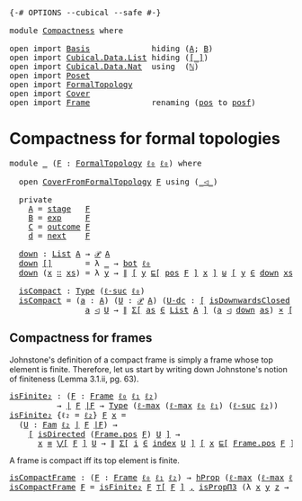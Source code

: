 <pre class="Agda"><a id="9" class="Symbol">{-#</a> <a id="13" class="Keyword">OPTIONS</a> <a id="21" class="Pragma">--cubical</a> <a id="31" class="Pragma">--safe</a> <a id="38" class="Symbol">#-}</a>

<a id="43" class="Keyword">module</a> <a id="50" href="Compactness.html" class="Module">Compactness</a> <a id="62" class="Keyword">where</a>

<a id="69" class="Keyword">open</a> <a id="74" class="Keyword">import</a> <a id="81" href="Basis.html" class="Module">Basis</a>             <a id="99" class="Keyword">hiding</a> <a id="106" class="Symbol">(</a><a id="107" href="Basis.html#2493" class="Generalizable">A</a><a id="108" class="Symbol">;</a> <a id="110" href="Basis.html#2510" class="Generalizable">B</a><a id="111" class="Symbol">)</a>
<a id="113" class="Keyword">open</a> <a id="118" class="Keyword">import</a> <a id="125" href="Cubical.Data.List.html" class="Module">Cubical.Data.List</a> <a id="143" class="Keyword">hiding</a> <a id="150" class="Symbol">(</a><a id="151" href="Cubical.Data.List.Base.html#298" class="Function Operator">[_]</a><a id="154" class="Symbol">)</a>
<a id="156" class="Keyword">open</a> <a id="161" class="Keyword">import</a> <a id="168" href="Cubical.Data.Nat.html" class="Module">Cubical.Data.Nat</a>  <a id="186" class="Keyword">using</a>  <a id="193" class="Symbol">(</a><a id="194" href="Cubical.Data.Nat.Base.html#222" class="Datatype">ℕ</a><a id="195" class="Symbol">)</a>
<a id="197" class="Keyword">open</a> <a id="202" class="Keyword">import</a> <a id="209" href="Poset.html" class="Module">Poset</a>
<a id="215" class="Keyword">open</a> <a id="220" class="Keyword">import</a> <a id="227" href="FormalTopology.html" class="Module">FormalTopology</a>
<a id="242" class="Keyword">open</a> <a id="247" class="Keyword">import</a> <a id="254" href="Cover.html" class="Module">Cover</a>
<a id="260" class="Keyword">open</a> <a id="265" class="Keyword">import</a> <a id="272" href="Frame.html" class="Module">Frame</a>             <a id="290" class="Keyword">renaming</a> <a id="299" class="Symbol">(</a><a id="300" href="Frame.html#3968" class="Function">pos</a> <a id="304" class="Symbol">to</a> <a id="pos"></a><a id="307" href="Compactness.html#307" class="Function">posf</a><a id="311" class="Symbol">)</a>
</pre>
# Compactness for formal topologies

<pre class="Agda"><a id="363" class="Keyword">module</a> <a id="370" href="Compactness.html#370" class="Module">_</a> <a id="372" class="Symbol">(</a><a id="373" href="Compactness.html#373" class="Bound">F</a> <a id="375" class="Symbol">:</a> <a id="377" href="FormalTopology.html#1345" class="Function">FormalTopology</a> <a id="392" href="Basis.html#2434" class="Generalizable">ℓ₀</a> <a id="395" href="Basis.html#2434" class="Generalizable">ℓ₀</a><a id="397" class="Symbol">)</a> <a id="399" class="Keyword">where</a>

  <a id="408" class="Keyword">open</a> <a id="413" href="Cover.html#378" class="Module">CoverFromFormalTopology</a> <a id="437" href="Compactness.html#373" class="Bound">F</a> <a id="439" class="Keyword">using</a> <a id="445" class="Symbol">(</a><a id="446" href="Cover.html#703" class="Datatype Operator">_◁_</a><a id="449" class="Symbol">)</a>

  <a id="454" class="Keyword">private</a>
    <a id="466" href="Compactness.html#466" class="Function">A</a> <a id="468" class="Symbol">=</a> <a id="470" href="FormalTopology.html#1665" class="Function">stage</a>   <a id="478" href="Compactness.html#373" class="Bound">F</a>
    <a id="484" href="Compactness.html#484" class="Function">B</a> <a id="486" class="Symbol">=</a> <a id="488" href="FormalTopology.html#1752" class="Function">exp</a>     <a id="496" href="Compactness.html#373" class="Bound">F</a>
    <a id="502" href="Compactness.html#502" class="Function">C</a> <a id="504" class="Symbol">=</a> <a id="506" href="FormalTopology.html#1852" class="Function">outcome</a> <a id="514" href="Compactness.html#373" class="Bound">F</a>
    <a id="520" href="Compactness.html#520" class="Function">d</a> <a id="522" class="Symbol">=</a> <a id="524" href="FormalTopology.html#1978" class="Function">next</a>    <a id="532" href="Compactness.html#373" class="Bound">F</a>

  <a id="537" href="Compactness.html#537" class="Function">down</a> <a id="542" class="Symbol">:</a> <a id="544" href="Agda.Builtin.List.html#148" class="Datatype">List</a> <a id="549" href="Compactness.html#466" class="Function">A</a> <a id="551" class="Symbol">→</a> <a id="553" href="Basis.html#3549" class="Function">𝒫</a> <a id="555" href="Compactness.html#466" class="Function">A</a>
  <a id="559" href="Compactness.html#537" class="Function">down</a> <a id="564" href="Agda.Builtin.List.html#185" class="InductiveConstructor">[]</a>       <a id="573" class="Symbol">=</a> <a id="575" class="Symbol">λ</a> <a id="577" href="Compactness.html#577" class="Bound">_</a> <a id="579" class="Symbol">→</a> <a id="581" href="Basis.html#2962" class="Function">bot</a> <a id="585" href="Compactness.html#392" class="Bound">ℓ₀</a>
  <a id="590" href="Compactness.html#537" class="Function">down</a> <a id="595" class="Symbol">(</a><a id="596" href="Compactness.html#596" class="Bound">x</a> <a id="598" href="Agda.Builtin.List.html#200" class="InductiveConstructor Operator">∷</a> <a id="600" href="Compactness.html#600" class="Bound">xs</a><a id="602" class="Symbol">)</a> <a id="604" class="Symbol">=</a> <a id="606" class="Symbol">λ</a> <a id="608" href="Compactness.html#608" class="Bound">y</a> <a id="610" class="Symbol">→</a> <a id="612" href="Basis.html#6474" class="Datatype Operator">∥</a> <a id="614" href="Basis.html#1579" class="Function Operator">[</a> <a id="616" href="Compactness.html#608" class="Bound">y</a> <a id="618" href="Poset.html#2551" class="Function">⊑[</a> <a id="621" href="FormalTopology.html#1525" class="Function">pos</a> <a id="625" href="Compactness.html#373" class="Bound">F</a> <a id="627" href="Poset.html#2551" class="Function">]</a> <a id="629" href="Compactness.html#596" class="Bound">x</a> <a id="631" href="Basis.html#1579" class="Function Operator">]</a> <a id="633" href="Cubical.Data.Sum.Base.html#226" class="Datatype Operator">⊎</a> <a id="635" href="Basis.html#1579" class="Function Operator">[</a> <a id="637" href="Compactness.html#608" class="Bound">y</a> <a id="639" href="Basis.html#3592" class="Function Operator">∈</a> <a id="641" href="Compactness.html#537" class="Function">down</a> <a id="646" href="Compactness.html#600" class="Bound">xs</a> <a id="649" href="Basis.html#1579" class="Function Operator">]</a> <a id="651" href="Basis.html#6474" class="Datatype Operator">∥</a> <a id="653" href="Agda.Builtin.Sigma.html#236" class="InductiveConstructor Operator">,</a> <a id="655" href="Basis.html#6561" class="Function">∥∥-prop</a> <a id="663" class="Symbol">_</a>

  <a id="668" href="Compactness.html#668" class="Function">isCompact</a> <a id="678" class="Symbol">:</a> <a id="680" href="Cubical.Core.Primitives.html#1230" class="Primitive">Type</a> <a id="685" class="Symbol">(</a><a id="686" href="Cubical.Core.Primitives.html#1174" class="Primitive">ℓ-suc</a> <a id="692" href="Compactness.html#392" class="Bound">ℓ₀</a><a id="694" class="Symbol">)</a>
  <a id="698" href="Compactness.html#668" class="Function">isCompact</a> <a id="708" class="Symbol">=</a> <a id="710" class="Symbol">(</a><a id="711" href="Compactness.html#711" class="Bound">a</a> <a id="713" class="Symbol">:</a> <a id="715" href="Compactness.html#466" class="Function">A</a><a id="716" class="Symbol">)</a> <a id="718" class="Symbol">(</a><a id="719" href="Compactness.html#719" class="Bound">U</a> <a id="721" class="Symbol">:</a> <a id="723" href="Basis.html#3549" class="Function">𝒫</a> <a id="725" href="Compactness.html#466" class="Function">A</a><a id="726" class="Symbol">)</a> <a id="728" class="Symbol">(</a><a id="729" href="Compactness.html#729" class="Bound">U-dc</a> <a id="734" class="Symbol">:</a> <a id="736" href="Basis.html#1579" class="Function Operator">[</a> <a id="738" href="Poset.html#6742" class="Function">isDownwardsClosed</a> <a id="756" class="Symbol">(</a><a id="757" href="FormalTopology.html#1525" class="Function">pos</a> <a id="761" href="Compactness.html#373" class="Bound">F</a><a id="762" class="Symbol">)</a> <a id="764" href="Compactness.html#719" class="Bound">U</a> <a id="766" href="Basis.html#1579" class="Function Operator">]</a><a id="767" class="Symbol">)</a> <a id="769" class="Symbol">→</a>
                <a id="787" href="Compactness.html#711" class="Bound">a</a> <a id="789" href="Cover.html#703" class="Datatype Operator">◁</a> <a id="791" href="Compactness.html#719" class="Bound">U</a> <a id="793" class="Symbol">→</a> <a id="795" href="Basis.html#6474" class="Datatype Operator">∥</a> <a id="797" href="Cubical.Core.Primitives.html#6302" class="Function">Σ[</a> <a id="800" href="Compactness.html#800" class="Bound">as</a> <a id="803" href="Cubical.Core.Primitives.html#6302" class="Function">∈</a> <a id="805" href="Agda.Builtin.List.html#148" class="Datatype">List</a> <a id="810" href="Compactness.html#466" class="Function">A</a> <a id="812" href="Cubical.Core.Primitives.html#6302" class="Function">]</a> <a id="814" class="Symbol">(</a><a id="815" href="Compactness.html#711" class="Bound">a</a> <a id="817" href="Cover.html#703" class="Datatype Operator">◁</a> <a id="819" href="Compactness.html#537" class="Function">down</a> <a id="824" href="Compactness.html#800" class="Bound">as</a><a id="826" class="Symbol">)</a> <a id="828" href="Cubical.Data.Sigma.Base.html#489" class="Function Operator">×</a> <a id="830" href="Basis.html#1579" class="Function Operator">[</a> <a id="832" href="Compactness.html#537" class="Function">down</a> <a id="837" href="Compactness.html#800" class="Bound">as</a> <a id="840" href="Basis.html#3980" class="Function Operator">⊆</a> <a id="842" href="Compactness.html#719" class="Bound">U</a> <a id="844" href="Basis.html#1579" class="Function Operator">]</a> <a id="846" href="Basis.html#6474" class="Datatype Operator">∥</a>
</pre>
## Compactness for frames

Johnstone's definition of a compact frame is simply a frame whose top element is
finite. Therefore, let us start by writing down Johnstone's notion of
finiteness (Lemma 3.1.ii, pg. 63).

<pre class="Agda"><a id="isFinite₂"></a><a id="1075" href="Compactness.html#1075" class="Function">isFinite₂</a> <a id="1085" class="Symbol">:</a> <a id="1087" class="Symbol">(</a><a id="1088" href="Compactness.html#1088" class="Bound">F</a> <a id="1090" class="Symbol">:</a> <a id="1092" href="Frame.html#3701" class="Function">Frame</a> <a id="1098" href="Basis.html#2434" class="Generalizable">ℓ₀</a> <a id="1101" href="Basis.html#2437" class="Generalizable">ℓ₁</a> <a id="1104" href="Basis.html#2440" class="Generalizable">ℓ₂</a><a id="1106" class="Symbol">)</a>
          <a id="1118" class="Symbol">→</a> <a id="1120" href="Frame.html#3884" class="Function Operator">∣</a> <a id="1122" href="Compactness.html#1088" class="Bound">F</a> <a id="1124" href="Frame.html#3884" class="Function Operator">∣F</a> <a id="1127" class="Symbol">→</a> <a id="1129" href="Cubical.Core.Primitives.html#1230" class="Primitive">Type</a> <a id="1134" class="Symbol">(</a><a id="1135" href="Cubical.Core.Primitives.html#1202" class="Primitive">ℓ-max</a> <a id="1141" class="Symbol">(</a><a id="1142" href="Cubical.Core.Primitives.html#1202" class="Primitive">ℓ-max</a> <a id="1148" href="Basis.html#2434" class="Generalizable">ℓ₀</a> <a id="1151" href="Basis.html#2437" class="Generalizable">ℓ₁</a><a id="1153" class="Symbol">)</a> <a id="1155" class="Symbol">(</a><a id="1156" href="Cubical.Core.Primitives.html#1174" class="Primitive">ℓ-suc</a> <a id="1162" href="Basis.html#2440" class="Generalizable">ℓ₂</a><a id="1164" class="Symbol">))</a>
<a id="1167" href="Compactness.html#1075" class="Function">isFinite₂</a> <a id="1177" class="Symbol">{</a><a id="1178" class="Argument">ℓ₂</a> <a id="1181" class="Symbol">=</a> <a id="1183" href="Compactness.html#1183" class="Bound">ℓ₂</a><a id="1185" class="Symbol">}</a> <a id="1187" href="Compactness.html#1187" class="Bound">F</a> <a id="1189" href="Compactness.html#1189" class="Bound">x</a> <a id="1191" class="Symbol">=</a>
  <a id="1195" class="Symbol">(</a><a id="1196" href="Compactness.html#1196" class="Bound">U</a> <a id="1198" class="Symbol">:</a> <a id="1200" href="Basis.html#4752" class="Function">Fam</a> <a id="1204" href="Compactness.html#1183" class="Bound">ℓ₂</a> <a id="1207" href="Frame.html#3884" class="Function Operator">∣</a> <a id="1209" href="Compactness.html#1187" class="Bound">F</a> <a id="1211" href="Frame.html#3884" class="Function Operator">∣F</a><a id="1213" class="Symbol">)</a> <a id="1215" class="Symbol">→</a>
    <a id="1221" href="Basis.html#1579" class="Function Operator">[</a> <a id="1223" href="Poset.html#7416" class="Function">isDirected</a> <a id="1234" class="Symbol">(</a><a id="1235" href="Frame.html#3968" class="Function">Frame.pos</a> <a id="1245" href="Compactness.html#1187" class="Bound">F</a><a id="1246" class="Symbol">)</a> <a id="1248" href="Compactness.html#1196" class="Bound">U</a> <a id="1250" href="Basis.html#1579" class="Function Operator">]</a> <a id="1252" class="Symbol">→</a>
      <a id="1260" href="Compactness.html#1189" class="Bound">x</a> <a id="1262" href="Agda.Builtin.Cubical.Path.html#381" class="Function Operator">≡</a> <a id="1264" href="Frame.html#4300" class="Function Operator">⋁[</a> <a id="1267" href="Compactness.html#1187" class="Bound">F</a> <a id="1269" href="Frame.html#4300" class="Function Operator">]</a> <a id="1271" href="Compactness.html#1196" class="Bound">U</a> <a id="1273" class="Symbol">→</a> <a id="1275" href="Basis.html#6474" class="Datatype Operator">∥</a> <a id="1277" href="Cubical.Core.Primitives.html#6302" class="Function">Σ[</a> <a id="1280" href="Compactness.html#1280" class="Bound">i</a> <a id="1282" href="Cubical.Core.Primitives.html#6302" class="Function">∈</a> <a id="1284" href="Basis.html#4827" class="Function">index</a> <a id="1290" href="Compactness.html#1196" class="Bound">U</a> <a id="1292" href="Cubical.Core.Primitives.html#6302" class="Function">]</a> <a id="1294" href="Basis.html#1579" class="Function Operator">[</a> <a id="1296" href="Compactness.html#1189" class="Bound">x</a> <a id="1298" href="Poset.html#2551" class="Function">⊑[</a> <a id="1301" href="Frame.html#3968" class="Function">Frame.pos</a> <a id="1311" href="Compactness.html#1187" class="Bound">F</a> <a id="1313" href="Poset.html#2551" class="Function">]</a> <a id="1315" class="Symbol">(</a><a id="1316" href="Compactness.html#1196" class="Bound">U</a> <a id="1318" href="Basis.html#4920" class="Function Operator">$</a> <a id="1320" href="Compactness.html#1280" class="Bound">i</a><a id="1321" class="Symbol">)</a> <a id="1323" href="Basis.html#1579" class="Function Operator">]</a> <a id="1325" href="Basis.html#6474" class="Datatype Operator">∥</a>
</pre>
A frame is compact iff its top element is finite.

<pre class="Agda"><a id="isCompactFrame"></a><a id="1391" href="Compactness.html#1391" class="Function">isCompactFrame</a> <a id="1406" class="Symbol">:</a> <a id="1408" class="Symbol">(</a><a id="1409" href="Compactness.html#1409" class="Bound">F</a> <a id="1411" class="Symbol">:</a> <a id="1413" href="Frame.html#3701" class="Function">Frame</a> <a id="1419" href="Basis.html#2434" class="Generalizable">ℓ₀</a> <a id="1422" href="Basis.html#2437" class="Generalizable">ℓ₁</a> <a id="1425" href="Basis.html#2440" class="Generalizable">ℓ₂</a><a id="1427" class="Symbol">)</a> <a id="1429" class="Symbol">→</a> <a id="1431" href="Cubical.Foundations.HLevels.html#1500" class="Function">hProp</a> <a id="1437" class="Symbol">(</a><a id="1438" href="Cubical.Core.Primitives.html#1202" class="Primitive">ℓ-max</a> <a id="1444" class="Symbol">(</a><a id="1445" href="Cubical.Core.Primitives.html#1202" class="Primitive">ℓ-max</a> <a id="1451" href="Basis.html#2434" class="Generalizable">ℓ₀</a> <a id="1454" href="Basis.html#2437" class="Generalizable">ℓ₁</a><a id="1456" class="Symbol">)</a> <a id="1458" class="Symbol">(</a><a id="1459" href="Cubical.Core.Primitives.html#1174" class="Primitive">ℓ-suc</a> <a id="1465" href="Basis.html#2440" class="Generalizable">ℓ₂</a><a id="1467" class="Symbol">))</a>
<a id="1470" href="Compactness.html#1391" class="Function">isCompactFrame</a> <a id="1485" href="Compactness.html#1485" class="Bound">F</a> <a id="1487" class="Symbol">=</a> <a id="1489" href="Compactness.html#1075" class="Function">isFinite₂</a> <a id="1499" href="Compactness.html#1485" class="Bound">F</a> <a id="1501" href="Frame.html#4098" class="Function Operator">⊤[</a> <a id="1504" href="Compactness.html#1485" class="Bound">F</a> <a id="1506" href="Frame.html#4098" class="Function Operator">]</a> <a id="1508" href="Agda.Builtin.Sigma.html#236" class="InductiveConstructor Operator">,</a> <a id="1510" href="Cubical.Foundations.HLevels.html#14990" class="Function">isPropΠ3</a> <a id="1519" class="Symbol">(λ</a> <a id="1522" href="Compactness.html#1522" class="Bound">x</a> <a id="1524" href="Compactness.html#1524" class="Bound">y</a> <a id="1526" href="Compactness.html#1526" class="Bound">z</a> <a id="1528" class="Symbol">→</a> <a id="1530" href="Basis.html#6561" class="Function">∥∥-prop</a> <a id="1538" class="Symbol">_)</a>
</pre>